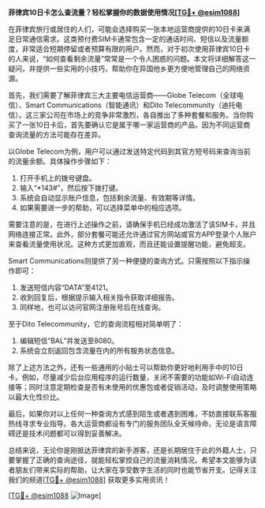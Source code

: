 **菲律宾10日卡怎么查流量？轻松掌握你的数据使用情况[[TG💪+ @esim1088](https://t.me/s/esim1088)]**

在菲律宾旅行或居住的人们，可能会选择购买一张本地运营商提供的10日卡来满足日常通信需求。这类预付费SIM卡通常包含一定的通话时间、短信以及流量额度，非常适合短期停留或者预算有限的用户。然而，对于初次使用菲律宾10日卡的人来说，“如何查看剩余流量”常常是一个令人困惑的问题。本文将详细解答这一疑问，并提供一些实用的小技巧，帮助你在异国他乡更方便地管理自己的网络资源。

首先，我们需要了解菲律宾三大主要电信运营商——Globe Telecom（全球电信）、Smart Communications（智能通讯）和Dito Telecommunity（迪托电信）。这三家公司在市场上的竞争非常激烈，各自推出了多种套餐和服务。当你购买了一张10日卡后，首先要确认它是属于哪一家运营商的产品。因为不同运营商查询流量的方法可能存在差异。

以Globe Telecom为例，用户可以通过发送特定代码到其官方短号码来查询当前的流量余额。具体操作步骤如下：
1. 打开手机上的拨号键盘。
2. 输入“*143#”，然后按下拨打键。
3. 系统会自动显示账户信息，包括剩余流量、有效期等详情。
4. 如果需要进一步的帮助，可以选择菜单中的相应选项。

需要注意的是，在进行上述操作之前，请确保手机已经成功激活了该SIM卡，并且网络连接正常。此外，部分套餐可能还允许通过官方网站或官方APP登录个人账户来查看流量使用状况。这种方式更加直观，而且还能设置提醒功能，避免超支。

Smart Communications则提供了另一种便捷的查询方式。只需按照以下指示操作即可：
1. 发送短信内容“DATA”至4121。
2. 收到回复后，根据提示输入相关指令获取详细报告。
3. 同样地，也可以访问官网注册账号后在线查询。

至于Dito Telecommunity，它的查询流程相对简单明了：
1. 编辑短信“BAL”并发送至8080。
2. 系统会立刻返回包含流量在内的所有服务状态信息。

除了上述方法之外，还有一些通用的小贴士可以帮助你更好地利用手中的10日卡。例如，尽量减少后台应用程序的运行数量，关闭不需要的功能如Wi-Fi自动连接等；同时注意定期检查是否有未使用的优惠包或者促销活动，及时调整使用策略以最大化性价比。

最后，如果你对以上任何一种查询方式感到陌生或者遇到困难，不妨直接联系客服热线寻求专业指导。各大运营商都设有专门的服务团队全天候待命，无论是语言障碍还是技术问题都可以得到妥善解决。

总结来说，无论你是刚抵达菲律宾的新手游客，还是长期居住于此的外籍人士，只要掌握了正确的查询途径，就能轻松掌控自己的流量消耗情况。希望本文能够为读者朋友们带来实际的帮助，让大家在享受数字生活的同时也能节省开支。记得关注我们的频道[[TG💪+ @esim1088](https://t.me/s/esim1088)] 获取更多实用资讯！

[[TG💪+ @esim1088](https://t.me/s/esim1088) ![Image](https://i.postimg.cc/4NQfJmqS/Snipaste-2025-05-13-00-14-12.png)]